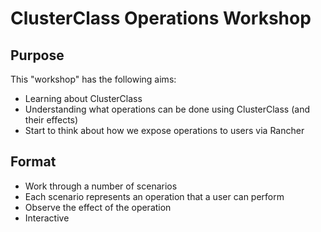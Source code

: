 # ClusterClass Operations Workshop

## Purpose

This "workshop" has the following aims:

- Learning about ClusterClass
- Understanding what operations can be done using ClusterClass (and their effects)
- Start to think about how we expose operations to users via Rancher

## Format

- Work through a number of scenarios
- Each scenario represents an operation that a user can perform
- Observe the effect of the operation
- Interactive

